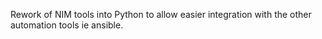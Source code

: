 
Rework of NIM tools into Python to allow easier integration with the other automation tools ie ansible.


